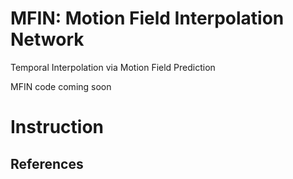 # MFIN: Motion Field Interpolation Network
Temporal Interpolation via Motion Field Prediction

MFIN code coming soon

# Instruction

## References
